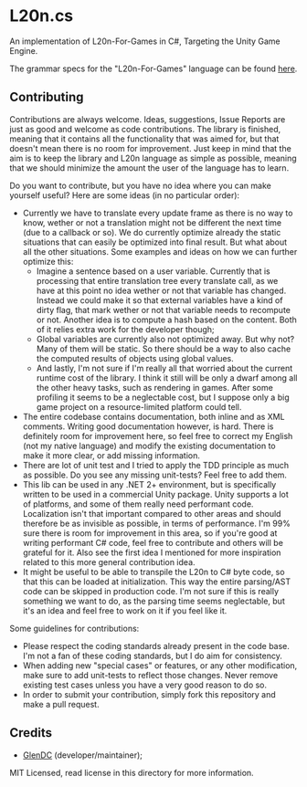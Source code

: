 # L20n.cs

An implementation of L20n-For-Games in C#, Targeting the Unity Game Engine.

The grammar specs for the "L20n-For-Games" language can be found [here](https://github.com/GlenDC/L20n/blob/master/design/l20n-specs.md).

## Contributing

Contributions are always welcome.
Ideas, suggestions, Issue Reports are just as good and welcome as code contributions.
The library is finished, meaning that it contains all the functionality that was aimed for,
but that doesn't mean there is no room for improvement. Just keep in mind that the aim
is to keep the library and L20n language as simple as possible,
meaning that we should minimize the amount the user of the language has to learn.

Do you want to contribute, but you have no idea where you can make yourself useful?
Here are some ideas (in no particular order):

+ Currently we have to translate every update frame as there is no way to know,
  wether or not a translation might not be different the next time (due to a callback or so).
  We do currently optimize already the static situations that can easily be optimized into final result.
  But what about all the other situations. Some examples and ideas on how we can further optimize this:
    + Imagine a sentence based on a user variable. Currently that is processing that entire translation tree
      every translate call, as we have at this point no idea wether or not that variable has changed.
      Instead we could make it so that external variables have a kind of dirty flag, that mark wether or not that variable needs to recompute or not. Another idea is to compute a hash based on the content. Both of it relies extra work for the developer though;
    + Global variables are currently also not optimized away. But why not? Many of them will be static. So there should be a way to also cache the computed results of objects using global values.
    + And lastly, I'm not sure if I'm really all that worried about the current runtime cost of the library.
      I think it still will be only a dwarf among all the other heavy tasks, such as rendering in games.
      After some profiling it seems to be a neglectable cost, but I suppose only a big game project on a
      resource-limited platform could tell.
+ The entire codebase contains documentation, both inline and as XML comments. Writing good documentation however, is hard.
  There is definitely room for improvement here, so feel free to correct my English (not my native language) and
  modify the existing documentation to make it more clear, or add missing information.
+ There are lot of unit test and I tried to apply the TDD principle as much as possible.
  Do you see any missing unit-tests? Feel free to add them.
+ This lib can be used in any .NET 2+ environment, but is specifically written to be used in a commercial Unity package.
  Unity supports a lot of platforms, and some of them really need performant code.
  Localization isn't that important compared to other areas and should therefore be as invisible as possible,
  in terms of performance. I'm 99% sure there is room for improvement in this area, so if you're good
  at writing performant C# code, feel free to contribute and others will be grateful for it.
  Also see the first idea I mentioned for more inspiration related to this more general contribution idea.
+ It might be useful to be able to transpile the L20n to C# byte code, so that this can be loaded at initialization.
  This way the entire parsing/AST code can be skipped in production code. I'm not sure if this is really something
  we want to do, as the parsing time seems neglectable, but it's an idea and feel free to work on it if
  you feel like it.

Some guidelines for contributions:

+ Please respect the coding standards already present in the code base.
  I'm not a fan of these coding standards, but I do aim for consistency.
+ When adding new "special cases" or features, or any other modification,
  make sure to add unit-tests to reflect those changes. Never remove existing test cases
  unless you have a very good reason to do so.
+ In order to submit your contribution, simply fork this repository and make a pull request.

## Credits

+ [GlenDC](https://github.com/GlenDC) (developer/maintainer);

MIT Licensed, read license in this directory for more information.
